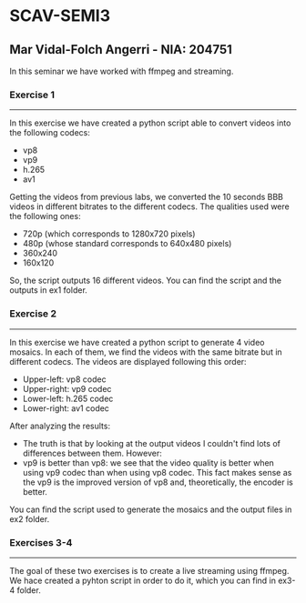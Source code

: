 # SCAV-SEMI3

## Mar Vidal-Folch Angerri - NIA: 204751

In this seminar we have worked with ffmpeg and streaming.

### Exercise 1
---
In this exercise we have created a python script able to convert videos into the following codecs:
- vp8
- vp9
- h.265
- av1 


Getting the videos from previous labs, we converted the 10 seconds BBB videos in different bitrates to the different codecs. The qualities used were the following ones:  
- 720p (which corresponds to 1280x720 pixels)
- 480p (whose standard corresponds to 640x480 pixels) 
- 360x240
- 160x120 


So, the script outputs 16 different videos. You can find the script and the outputs in ex1 folder. 

### Exercise 2
---
In this exercise we have created a python script to generate 4 video mosaics. In each of them, we find the videos with the same bitrate but in different codecs. The videos are displayed following this order: 
- Upper-left: vp8 codec
- Upper-right: vp9 codec
- Lower-left: h.265 codec
- Lower-right: av1 codec 


After analyzing the results:
- The truth is that by looking at the output videos I couldn't find lots of differences between them. However:
- vp9 is better than vp8: we see that the video quality is better when using vp9 codec than when using vp8 codec. This fact makes sense as the vp9 is the improved version of vp8 and, theoretically, the encoder is better. 


You can find the script used to generate the mosaics and the output files in ex2 folder. 
### Exercises 3-4
---
The goal of these two exercises is to create a live streaming using ffmpeg. We hace created a pyhton script in order to do it, which you can find in ex3-4 folder. 
